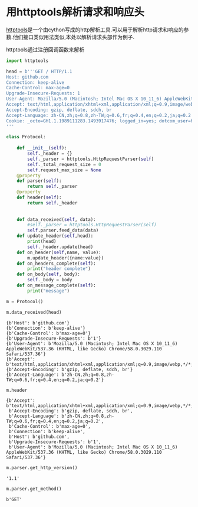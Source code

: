
# 用httptools解析请求和响应头

[httptools](https://github.com/MagicStack/httptools)是一个由cython写成的http解析工具.可以用于解析http请求和响应的参数.他们接口类似用法类似,本处以解析请求头部作为例子.

httptools通过注册回调函数来解析


```python
import httptools
```


```python
head = b'''GET / HTTP/1.1
Host: github.com
Connection: keep-alive
Cache-Control: max-age=0
Upgrade-Insecure-Requests: 1
User-Agent: Mozilla/5.0 (Macintosh; Intel Mac OS X 10_11_6) AppleWebKit/537.36 (KHTML, like Gecko) Chrome/58.0.3029.110 Safari/537.36
Accept: text/html,application/xhtml+xml,application/xml;q=0.9,image/webp,*/*;q=0.8
Accept-Encoding: gzip, deflate, sdch, br
Accept-Language: zh-CN,zh;q=0.8,zh-TW;q=0.6,fr;q=0.4,en;q=0.2,ja;q=0.2
Cookie: _octo=GH1.1.1989111283.1493917476; logged_in=yes; dotcom_user=hsz1273327; _gat=1; user_session=mrt4FoCQYKoRaeE7L3ZwWyGJiJHfA2SFq3C0BgftZ2tFrep9; __Host-user_session_same_site=mrt4FoCQYKoRaeE7L3ZwWyGJiJHfA2SFq3C0BgftZ2tFrep9; _gh_sess=eyJzZXNzaW9uX2lkIjoiMmVhYThhM2QxMDhiMjFiNzE5YjhjNGRlMTIyOTM2ZDIiLCJsYXN0X3JlYWRfZnJvbV9yZXBsaWNhcyI6MTQ5ODk3MTg4OTYyNCwiY29udGV4dCI6Ii8iLCJsYXN0X3dyaXRlIjoxNDk4OTIzMTgwNjQzLCJyZXR1cm5fdG8iOiIvcmJhcnJvaXMvZmFjdG9yeWJveSIsInNweV9yZXBvIjoiTWFnaWNTdGFjay9odHRwdG9vbHMiLCJzcHlfcmVwb19hdCI6MTQ5ODk3MTcyNSwiZmxhc2giOnsiZGlzY2FyZCI6WyJhbmFseXRpY3NfbG9jYXRpb24iXSwiZmxhc2hlcyI6eyJhbmFseXRpY3NfbG9jYXRpb24iOiIvZGFzaGJvYXJkIn19fQ%3D%3D--cc0fb066d6afd219a9483d1cb131a26c5608de88; _ga=GA1.2.442677063.1493917476; tz=Asia%2FShanghai
'''
```


```python
class Protocol:
    
    def __init__(self):
        self._header = {}
        self._parser = httptools.HttpRequestParser(self)
        self._total_request_size = 0
        self.request_max_size = None
    @property
    def parser(self):
        return self._parser
    @property
    def header(self):
        return self._header
    
    
    def data_received(self, data):
        #self._parser = httptools.HttpRequestParser(self)
        self.parser.feed_data(data)
    def update_header(self,head):
        print(head)
        self._header.update(head)
    def on_header(self,name, value):
        m.update_header({name:value})
    def on_headers_complete(self):
        print("header complete")
    def on_body(self, body):
        self._body = body
    def on_message_complete(self):
        print("message")
```


```python
m = Protocol()
```


```python
m.data_received(head)
```

    {b'Host': b'github.com'}
    {b'Connection': b'keep-alive'}
    {b'Cache-Control': b'max-age=0'}
    {b'Upgrade-Insecure-Requests': b'1'}
    {b'User-Agent': b'Mozilla/5.0 (Macintosh; Intel Mac OS X 10_11_6) AppleWebKit/537.36 (KHTML, like Gecko) Chrome/58.0.3029.110 Safari/537.36'}
    {b'Accept': b'text/html,application/xhtml+xml,application/xml;q=0.9,image/webp,*/*;q=0.8'}
    {b'Accept-Encoding': b'gzip, deflate, sdch, br'}
    {b'Accept-Language': b'zh-CN,zh;q=0.8,zh-TW;q=0.6,fr;q=0.4,en;q=0.2,ja;q=0.2'}



```python
m.header
```




    {b'Accept': b'text/html,application/xhtml+xml,application/xml;q=0.9,image/webp,*/*;q=0.8',
     b'Accept-Encoding': b'gzip, deflate, sdch, br',
     b'Accept-Language': b'zh-CN,zh;q=0.8,zh-TW;q=0.6,fr;q=0.4,en;q=0.2,ja;q=0.2',
     b'Cache-Control': b'max-age=0',
     b'Connection': b'keep-alive',
     b'Host': b'github.com',
     b'Upgrade-Insecure-Requests': b'1',
     b'User-Agent': b'Mozilla/5.0 (Macintosh; Intel Mac OS X 10_11_6) AppleWebKit/537.36 (KHTML, like Gecko) Chrome/58.0.3029.110 Safari/537.36'}




```python
m.parser.get_http_version()
```




    '1.1'




```python
m.parser.get_method()
```




    b'GET'


